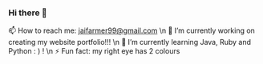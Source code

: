 ### Hi there 👋

📫 How to reach me: jaifarmer99@gmail.com \n
🔭 I’m currently working on creating my website portfolio!!! \n
🌱 I’m currently learning Java, Ruby and Python : ) ! \n
⚡ Fun fact: my right eye has 2 colours


